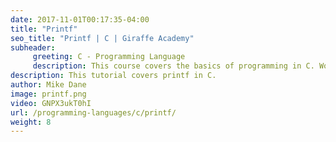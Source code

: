 ```yaml
---
date: 2017-11-01T00:17:35-04:00
title: "Printf"
seo_title: "Printf | C | Giraffe Academy"
subheader:
     greeting: C - Programming Language
     description: This course covers the basics of programming in C. Work your way through the videos and we'll teach you everything you need to know to start your programming journey!
description: This tutorial covers printf in C.
author: Mike Dane
image: printf.png
video: GNPX3ukT0hI
url: /programming-languages/c/printf/
weight: 8
---
```

